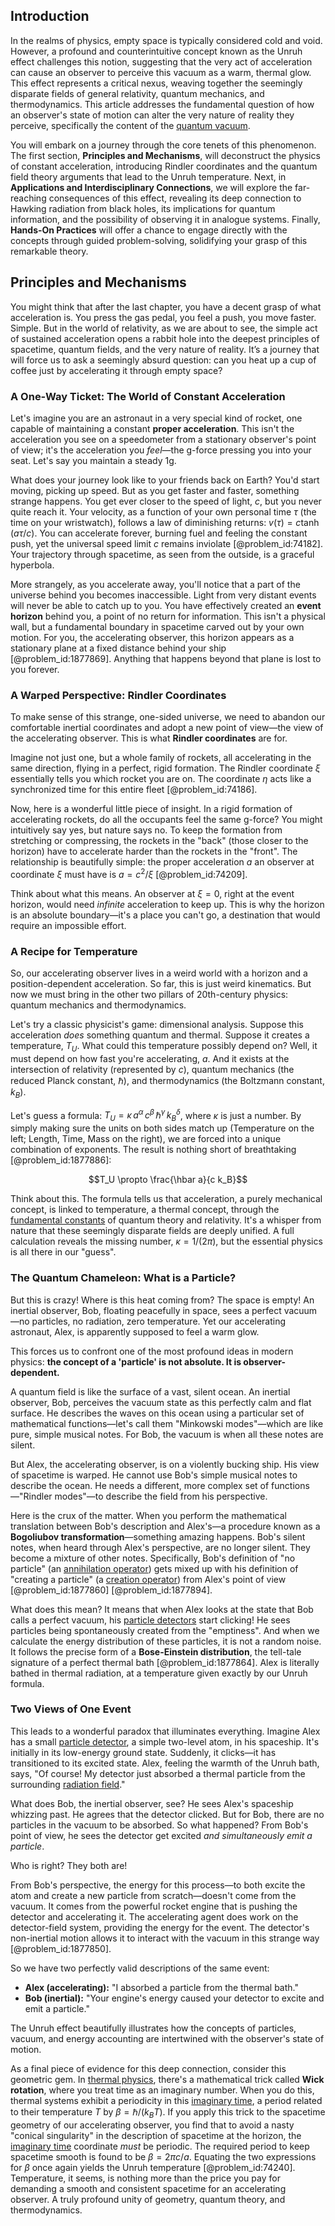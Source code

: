 ## Introduction
In the realms of physics, empty space is typically considered cold and void. However, a profound and counterintuitive concept known as the Unruh effect challenges this notion, suggesting that the very act of acceleration can cause an observer to perceive this vacuum as a warm, thermal glow. This effect represents a critical nexus, weaving together the seemingly disparate fields of general relativity, quantum mechanics, and thermodynamics. This article addresses the fundamental question of how an observer's state of motion can alter the very nature of reality they perceive, specifically the content of the [quantum vacuum](@article_id:155087).

You will embark on a journey through the core tenets of this phenomenon. The first section, **Principles and Mechanisms**, will deconstruct the physics of constant acceleration, introducing Rindler coordinates and the quantum field theory arguments that lead to the Unruh temperature. Next, in **Applications and Interdisciplinary Connections**, we will explore the far-reaching consequences of this effect, revealing its deep connection to Hawking radiation from black holes, its implications for quantum information, and the possibility of observing it in analogue systems. Finally, **Hands-On Practices** will offer a chance to engage directly with the concepts through guided problem-solving, solidifying your grasp of this remarkable theory.

## Principles and Mechanisms

You might think that after the last chapter, you have a decent grasp of what acceleration is. You press the gas pedal, you feel a push, you move faster. Simple. But in the world of relativity, as we are about to see, the simple act of sustained acceleration opens a rabbit hole into the deepest principles of spacetime, quantum fields, and the very nature of reality. It’s a journey that will force us to ask a seemingly absurd question: can you heat up a cup of coffee just by accelerating it through empty space?

### A One-Way Ticket: The World of Constant Acceleration

Let's imagine you are an astronaut in a very special kind of rocket, one capable of maintaining a constant **proper acceleration**. This isn't the acceleration you see on a speedometer from a stationary observer's point of view; it's the acceleration you *feel*—the g-force pressing you into your seat. Let's say you maintain a steady 1g.

What does your journey look like to your friends back on Earth? You'd start moving, picking up speed. But as you get faster and faster, something strange happens. You get ever closer to the speed of light, $c$, but you never quite reach it. Your velocity, as a function of your own personal time $\tau$ (the time on your wristwatch), follows a law of diminishing returns: $v(\tau) = c \tanh(a\tau/c)$. You can accelerate forever, burning fuel and feeling the constant push, yet the universal speed limit $c$ remains inviolate [@problem_id:74182]. Your trajectory through spacetime, as seen from the outside, is a graceful hyperbola.

More strangely, as you accelerate away, you'll notice that a part of the universe behind you becomes inaccessible. Light from very distant events will never be able to catch up to you. You have effectively created an **event horizon** behind you, a point of no return for information. This isn't a physical wall, but a fundamental boundary in spacetime carved out by your own motion. For you, the accelerating observer, this horizon appears as a stationary plane at a fixed distance behind your ship [@problem_id:1877869]. Anything that happens beyond that plane is lost to you forever.

### A Warped Perspective: Rindler Coordinates

To make sense of this strange, one-sided universe, we need to abandon our comfortable inertial coordinates and adopt a new point of view—the view of the accelerating observer. This is what **Rindler coordinates** are for.

Imagine not just one, but a whole family of rockets, all accelerating in the same direction, flying in a perfect, rigid formation. The Rindler coordinate $\xi$ essentially tells you which rocket you are on. The coordinate $\eta$ acts like a synchronized time for this entire fleet [@problem_id:74186].

Now, here is a wonderful little piece of insight. In a rigid formation of accelerating rockets, do all the occupants feel the same g-force? You might intuitively say yes, but nature says no. To keep the formation from stretching or compressing, the rockets in the "back" (those closer to the horizon) have to accelerate harder than the rockets in the "front". The relationship is beautifully simple: the proper acceleration $a$ an observer at coordinate $\xi$ must have is $a = c^2/\xi$ [@problem_id:74209].

Think about what this means. An observer at $\xi = 0$, right at the event horizon, would need *infinite* acceleration to keep up. This is why the horizon is an absolute boundary—it's a place you can't go, a destination that would require an impossible effort.

### A Recipe for Temperature

So, our accelerating observer lives in a weird world with a horizon and a position-dependent acceleration. So far, this is just weird kinematics. But now we must bring in the other two pillars of 20th-century physics: quantum mechanics and thermodynamics.

Let's try a classic physicist's game: dimensional analysis. Suppose this acceleration *does* something quantum and thermal. Suppose it creates a temperature, $T_U$. What could this temperature possibly depend on? Well, it must depend on how fast you're accelerating, $a$. And it exists at the intersection of relativity (represented by $c$), quantum mechanics (the reduced Planck constant, $\hbar$), and thermodynamics (the Boltzmann constant, $k_B$).

Let's guess a formula: $T_U = \kappa \, a^\alpha \, c^\beta \, \hbar^\gamma \, k_B^\delta$, where $\kappa$ is just a number. By simply making sure the units on both sides match up (Temperature on the left; Length, Time, Mass on the right), we are forced into a unique combination of exponents. The result is nothing short of breathtaking [@problem_id:1877886]:

$$T_U \propto \frac{\hbar a}{c k_B}$$

Think about this. The formula tells us that acceleration, a purely mechanical concept, is linked to temperature, a thermal concept, through the [fundamental constants](@article_id:148280) of quantum theory and relativity. It's a whisper from nature that these seemingly disparate fields are deeply unified. A full calculation reveals the missing number, $\kappa = 1/(2\pi)$, but the essential physics is all there in our "guess".

### The Quantum Chameleon: What is a Particle?

But this is crazy! Where is this heat coming from? The space is empty! An inertial observer, Bob, floating peacefully in space, sees a perfect vacuum—no particles, no radiation, zero temperature. Yet our accelerating astronaut, Alex, is apparently supposed to feel a warm glow.

This forces us to confront one of the most profound ideas in modern physics: **the concept of a 'particle' is not absolute. It is observer-dependent.**

A quantum field is like the surface of a vast, silent ocean. An inertial observer, Bob, perceives the vacuum state as this perfectly calm and flat surface. He describes the waves on this ocean using a particular set of mathematical functions—let's call them "Minkowski modes"—which are like pure, simple musical notes. For Bob, the vacuum is when all these notes are silent.

But Alex, the accelerating observer, is on a violently bucking ship. His view of spacetime is warped. He cannot use Bob's simple musical notes to describe the ocean. He needs a different, more complex set of functions—"Rindler modes"—to describe the field from his perspective.

Here is the crux of the matter. When you perform the mathematical translation between Bob's description and Alex's—a procedure known as a **Bogoliubov transformation**—something amazing happens. Bob's silent notes, when heard through Alex's perspective, are no longer silent. They become a mixture of other notes. Specifically, Bob's definition of "no particle" (an [annihilation operator](@article_id:148982)) gets mixed up with his definition of "creating a particle" (a [creation operator](@article_id:264376)) from Alex's point of view [@problem_id:1877860] [@problem_id:1877894].

What does this mean? It means that when Alex looks at the state that Bob calls a perfect vacuum, his [particle detectors](@article_id:272720) start clicking! He sees particles being spontaneously created from the "emptiness". And when we calculate the energy distribution of these particles, it is not a random noise. It follows the precise form of a **Bose-Einstein distribution**, the tell-tale signature of a perfect thermal bath [@problem_id:1877864]. Alex is literally bathed in thermal radiation, at a temperature given exactly by our Unruh formula.

### Two Views of One Event

This leads to a wonderful paradox that illuminates everything. Imagine Alex has a small [particle detector](@article_id:264727), a simple two-level atom, in his spaceship. It's initially in its low-energy ground state. Suddenly, it clicks—it has transitioned to its excited state. Alex, feeling the warmth of the Unruh bath, says, "Of course! My detector just absorbed a thermal particle from the surrounding [radiation field](@article_id:163771)."

What does Bob, the inertial observer, see? He sees Alex's spaceship whizzing past. He agrees that the detector clicked. But for Bob, there are no particles in the vacuum to be absorbed. So what happened? From Bob's point of view, he sees the detector get excited *and simultaneously emit a particle*.

Who is right? They both are!

From Bob's perspective, the energy for this process—to both excite the atom and create a new particle from scratch—doesn't come from the vacuum. It comes from the powerful rocket engine that is pushing the detector and accelerating it. The accelerating agent does work on the detector-field system, providing the energy for the event. The detector's non-inertial motion allows it to interact with the vacuum in this strange way [@problem_id:1877850].

So we have two perfectly valid descriptions of the same event:
- **Alex (accelerating):** "I absorbed a particle from the thermal bath."
- **Bob (inertial):** "Your engine's energy caused your detector to excite and emit a particle."

The Unruh effect beautifully illustrates how the concepts of particles, vacuum, and energy accounting are intertwined with the observer's state of motion.

As a final piece of evidence for this deep connection, consider this geometric gem. In [thermal physics](@article_id:144203), there's a mathematical trick called **Wick rotation**, where you treat time as an imaginary number. When you do this, thermal systems exhibit a periodicity in this [imaginary time](@article_id:138133), a period related to their temperature $T$ by $\beta = \hbar / (k_B T)$. If you apply this trick to the spacetime geometry of our accelerating observer, you find that to avoid a nasty "conical singularity" in the description of spacetime at the horizon, the [imaginary time](@article_id:138133) coordinate *must* be periodic. The required period to keep spacetime smooth is found to be $\beta = 2\pi c / a$. Equating the two expressions for $\beta$ once again yields the Unruh temperature [@problem_id:74240]. Temperature, it seems, is nothing more than the price you pay for demanding a smooth and consistent spacetime for an accelerating observer. A truly profound unity of geometry, quantum theory, and thermodynamics.